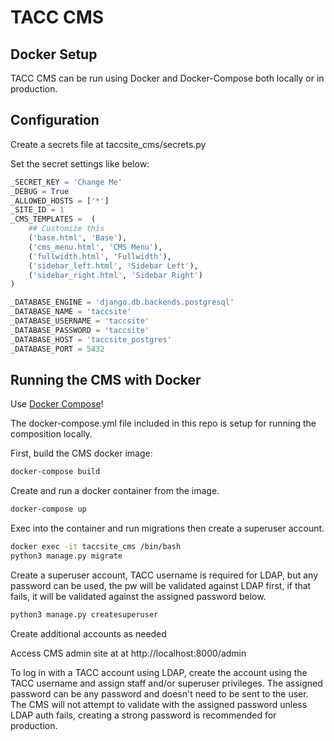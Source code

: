 # TACC CMS

## Docker Setup

TACC CMS can be run using Docker and Docker-Compose both locally or in production.

## Configuration

Create a secrets file at taccsite_cms/secrets.py

Set the secret settings like below:

```python
_SECRET_KEY = 'Change Me'
_DEBUG = True
_ALLOWED_HOSTS = ['*']
_SITE_ID = 1
_CMS_TEMPLATES =  (
    ## Customize this
    ('base.html', 'Base'),
    ('cms_menu.html', 'CMS Menu'),
    ('fullwidth.html', 'Fullwidth'),
    ('sidebar_left.html', 'Sidebar Left'),
    ('sidebar_right.html', 'Sidebar Right')
)

_DATABASE_ENGINE = 'django.db.backends.postgresql'
_DATABASE_NAME = 'taccsite'
_DATABASE_USERNAME = 'taccsite'
_DATABASE_PASSWORD = 'taccsite'
_DATABASE_HOST = 'taccsite_postgres'
_DATABASE_PORT = 5432
```

## Running the CMS with Docker

Use [Docker Compose](https://docs.docker.com/compose/)!

The docker-compose.yml file included in this repo is setup for running the composition locally.

First, build the CMS docker image:

```bash
docker-compose build
```
Create and run a docker container from the image.

```bash
docker-compose up
```
Exec into the container and run migrations then create a superuser account.

```bash
docker exec -it taccsite_cms /bin/bash
python3 manage.py migrate
```

Create a superuser account, TACC username is required for LDAP, but any password can be used, the pw will be validated against LDAP first, if that fails, it will be validated against the assigned password below.

```bash
python3 manage.py createsuperuser
```
Create additional accounts as needed

Access CMS admin site at at http://localhost:8000/admin

To log in with a TACC account using LDAP, create the account using the TACC username and assign staff and/or superuser privileges. The assigned password can be any password and doesn't need to be sent to the user. The CMS will not attempt to validate with the assigned password unless LDAP auth fails, creating a strong password is recommended for production.

